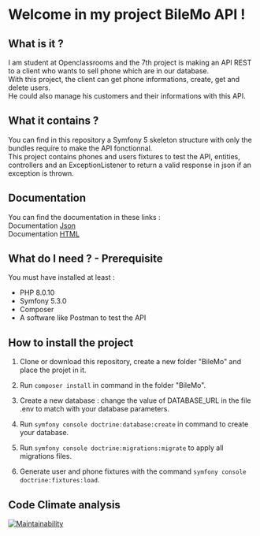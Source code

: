 Welcome in my project BileMo API !
==
What is it ?
-
I am student at Openclassrooms and the 7th project is making an API REST to a client who wants to sell phone which are in our database.  
With this project, the client can get phone informations, create, get and delete users.  
He could also manage his customers and their informations with this API.  

What it contains ?
-
You can find in this repository a Symfony 5 skeleton structure with only the bundles require to make the API fonctionnal.  
This project contains phones and users fixtures to test the API, entities, controllers and an ExceptionListener to return a valid response in json if an exception is thrown.  

Documentation
-
You can find the documentation in these links :  
Documentation [Json](http://127.0.0.1:8000/api/doc.json "Link to doc in json")  
Documentation [HTML](http://127.0.0.1:8000/api/doc "Link to doc in html")

What do I need ? - Prerequisite
-
You must have installed at least :  
- PHP 8.0.10
- Symfony 5.3.0
- Composer
- A software like Postman to test the API

How to install the project
-
1) Clone or download this repository, create a new folder "BileMo" and place the projet in it.

2) Run `composer install` in command in the folder "BileMo".

3) Create a new database : change the value of DATABASE_URL in the file .env to match with your database parameters.

4) Run `symfony console doctrine:database:create` in command to create your database.
   
5) Run `symfony console doctrine:migrations:migrate` to apply all migrations files.

6) Generate user and phone fixtures with the command `symfony console doctrine:fixtures:load`.

Code Climate analysis
-
[![Maintainability](https://api.codeclimate.com/v1/badges/7881c04d4df0a4554aeb/maintainability)](https://codeclimate.com/github/FloryssRu/BileMo-API/maintainability "Analysis by CodeClimate")